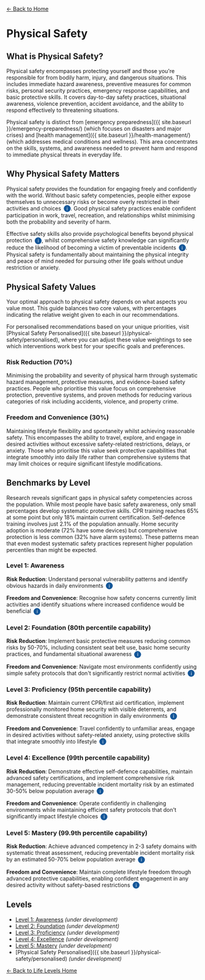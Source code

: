 [← Back to Home](../)
# Physical Safety

## What is Physical Safety?

Physical safety encompasses protecting yourself and those you're responsible for from bodily harm, injury, and dangerous situations. This includes immediate hazard awareness, preventive measures for common risks, personal security practices, emergency response capabilities, and basic protective skills. It covers day-to-day safety practices, situational awareness, violence prevention, accident avoidance, and the ability to respond effectively to threatening situations.

Physical safety is distinct from [emergency preparedness]({{ site.baseurl }}/emergency-preparedness/) (which focuses on disasters and major crises) and [health management]({{ site.baseurl }}/health-management/) (which addresses medical conditions and wellness). This area concentrates on the skills, systems, and awareness needed to prevent harm and respond to immediate physical threats in everyday life.

## Why Physical Safety Matters

Physical safety provides the foundation for engaging freely and confidently with the world. Without basic safety competencies, people either expose themselves to unnecessary risks or become overly restricted in their activities and choices <span class="info-icon" onclick="showReasoning('engagement-foundation')">i</span>. Good physical safety practices enable confident participation in work, travel, recreation, and relationships whilst minimising both the probability and severity of harm.

Effective safety skills also provide psychological benefits beyond physical protection <span class="info-icon" onclick="showReasoning('psychological-benefits')">i</span>, whilst comprehensive safety knowledge can significantly reduce the likelihood of becoming a victim of preventable incidents <span class="info-icon" onclick="showReasoning('prevention-effectiveness')">i</span>. Physical safety is fundamentally about maintaining the physical integrity and peace of mind needed for pursuing other life goals without undue restriction or anxiety.

## Physical Safety Values

Your optimal approach to physical safety depends on what aspects you value most. This guide balances two core values, with percentages indicating the relative weight given to each in our recommendations.

For personalised recommendations based on your unique priorities, visit [Physical Safety Personalised]({{ site.baseurl }}/physical-safety/personalised), where you can adjust these value weightings to see which interventions work best for your specific goals and preferences.

### Risk Reduction (70%)
Minimising the probability and severity of physical harm through systematic hazard management, protective measures, and evidence-based safety practices. People who prioritise this value focus on comprehensive protection, preventive systems, and proven methods for reducing various categories of risk including accidents, violence, and property crime.

### Freedom and Convenience (30%)
Maintaining lifestyle flexibility and spontaneity whilst achieving reasonable safety. This encompasses the ability to travel, explore, and engage in desired activities without excessive safety-related restrictions, delays, or anxiety. Those who prioritise this value seek protective capabilities that integrate smoothly into daily life rather than comprehensive systems that may limit choices or require significant lifestyle modifications.

## Benchmarks by Level

Research reveals significant gaps in physical safety competencies across the population. While most people have basic safety awareness, only small percentages develop systematic protective skills. CPR training reaches 65% at some point but only 18% maintain current certification. Self-defence training involves just 2.1% of the population annually. Home security adoption is moderate (72% have some devices) but comprehensive protection is less common (32% have alarm systems). These patterns mean that even modest systematic safety practices represent higher population percentiles than might be expected.

### Level 1: Awareness

**Risk Reduction**: Understand personal vulnerability patterns and identify obvious hazards in daily environments <span class="info-icon" onclick="showReasoning('level1-risk')">i</span>

**Freedom and Convenience**: Recognise how safety concerns currently limit activities and identify situations where increased confidence would be beneficial <span class="info-icon" onclick="showReasoning('level1-freedom')">i</span>

### Level 2: Foundation (80th percentile capability)

**Risk Reduction**: Implement basic protective measures reducing common risks by 50-70%, including consistent seat belt use, basic home security practices, and fundamental situational awareness <span class="info-icon" onclick="showReasoning('level2-risk')">i</span>

**Freedom and Convenience**: Navigate most environments confidently using simple safety protocols that don't significantly restrict normal activities <span class="info-icon" onclick="showReasoning('level2-freedom')">i</span>

### Level 3: Proficiency (95th percentile capability)

**Risk Reduction**: Maintain current CPR/first aid certification, implement professionally monitored home security with visible deterrents, and demonstrate consistent threat recognition in daily environments <span class="info-icon" onclick="showReasoning('level3-risk')">i</span>

**Freedom and Convenience**: Travel confidently to unfamiliar areas, engage in desired activities without safety-related anxiety, using protective skills that integrate smoothly into lifestyle <span class="info-icon" onclick="showReasoning('level3-freedom')">i</span>

### Level 4: Excellence (99th percentile capability)

**Risk Reduction**: Demonstrate effective self-defence capabilities, maintain advanced safety certifications, and implement comprehensive risk management, reducing preventable incident mortality risk by an estimated 30-50% below population average <span class="info-icon" onclick="showReasoning('level4-risk')">i</span>

**Freedom and Convenience**: Operate confidently in challenging environments while maintaining efficient safety protocols that don't significantly impact lifestyle choices <span class="info-icon" onclick="showReasoning('level4-freedom')">i</span>

### Level 5: Mastery (99.9th percentile capability)

**Risk Reduction**: Achieve advanced competency in 2-3 safety domains with systematic threat assessment, reducing preventable incident mortality risk by an estimated 50-70% below population average <span class="info-icon" onclick="showReasoning('level5-risk')">i</span>

**Freedom and Convenience**: Maintain complete lifestyle freedom through advanced protective capabilities, enabling confident engagement in any desired activity without safety-based restrictions <span class="info-icon" onclick="showReasoning('level5-freedom')">i</span>

## Levels

- [Level 1: Awareness](level-1) *(under development)*
- [Level 2: Foundation](level-2) *(under development)*
- [Level 3: Proficiency](level-3) *(under development)*
- [Level 4: Excellence](level-4) *(under development)*
- [Level 5: Mastery](level-5) *(under development)*
- [Physical Safety Personalised]({{ site.baseurl }}/physical-safety/personalised) *(under development)*

[← Back to Life Levels Home](../)

<style>
.info-icon {
    background-color: #155799;
    color: white;
    border-radius: 50%;
    width: 18px;
    height: 18px;
    display: inline-flex;
    align-items: center;
    justify-content: center;
    font-size: 12px;
    cursor: pointer;
    transition: background-color 0.3s;
    user-select: none;
    margin-left: 3px;
}

.info-icon:hover {
    background-color: #0d47a1;
}

.reasoning-popup {
    display: none;
    position: fixed;
    top: 50%;
    left: 50%;
    transform: translate(-50%, -50%);
    background: white;
    border: 1px solid #ddd;
    border-radius: 8px;
    padding: 20px;
    max-width: 500px;
    width: 90%;
    box-shadow: 0 4px 20px rgba(0,0,0,0.15);
    z-index: 1000;
}

.reasoning-popup.visible {
    display: block;
}

.popup-header {
    font-weight: bold;
    margin-bottom: 10px;
    color: #155799;
}

.popup-close {
    position: absolute;
    top: 10px;
    right: 15px;
    background: none;
    border: none;
    font-size: 20px;
    cursor: pointer;
    color: #666;
}

.popup-close:hover {
    color: #333;
}

.popup-overlay {
    display: none;
    position: fixed;
    top: 0;
    left: 0;
    width: 100%;
    height: 100%;
    background: rgba(0,0,0,0.5);
    z-index: 999;
}

.popup-overlay.visible {
    display: block;
}
</style>

<!-- Popup overlay -->
<div class="popup-overlay" id="popupOverlay" onclick="hideReasoning()"></div>

<!-- Reasoning popup -->
<div class="reasoning-popup" id="reasoningPopup">
    <button class="popup-close" onclick="hideReasoning()">×</button>
    <div class="popup-header" id="popupHeader"></div>
    <div id="popupContent"></div>
</div>

<script>
// Research data for info buttons
const researchData = {
    'engagement-foundation': {
        title: 'Physical Safety as Foundation for Life Engagement',
        content: 'Without basic safety competencies, individuals face a limiting dilemma: either expose themselves to unnecessary risks or restrict their activities and choices. Research on risk perception shows that people with low safety self-efficacy tend to avoid beneficial activities (travel, social engagement, physical exercise) or engage in them with high anxiety levels that reduce enjoyment and effectiveness. Conversely, those with solid safety foundations report greater life satisfaction and broader engagement with opportunities.'
    },
    'psychological-benefits': {
        title: 'Psychological Benefits of Safety Skills',
        content: 'Studies show that self-defence training increases confidence and reduces anxiety beyond the physical protection provided. Research in the Journal of Interpersonal Violence found that women completing empowerment self-defence courses reported significant improvements in self-efficacy and reduced fear levels. CPR training provides peace of mind for family situations. Basic safety skills create psychological resilience by reducing the feeling of helplessness in uncertain situations.'
    },
    'prevention-effectiveness': {
        title: 'Effectiveness of Safety Knowledge in Prevention',
        content: 'Comprehensive safety awareness significantly reduces victimisation rates. University of North Carolina research found that 83% of burglars check for security systems before attempting entry, and 60% would choose alternative targets if alarms are present. Self-defence training shows 46% reduction in completed sexual assault rates. CPR training can double or triple survival rates from cardiac arrest. Basic safety protocols (situational awareness, secure habits) create multiple layers of protection that compound to meaningfully reduce incident probability.'
    },
    'level1-risk': {
        title: 'Level 1 Risk Reduction Reasoning',
        content: 'Level 1 focuses purely on assessment and awareness without requiring behaviour change. Understanding personal vulnerability patterns means recognising individual risk factors (living situation, travel patterns, physical capabilities) and identifying obvious hazards in daily environments (home safety issues, traffic patterns, neighbourhood risks). This represents basic safety consciousness that most adults possess but many haven\'t systematically considered.'
    },
    'level1-freedom': {
        title: 'Level 1 Freedom and Convenience Reasoning',
        content: 'Level 1 involves recognising how current safety concerns may limit choices - perhaps avoiding certain areas, declining activities due to safety worries, or feeling anxious about being alone in various situations. This awareness-only level helps identify where increased safety confidence could expand lifestyle options without requiring immediate skill development or system implementation.'
    },
    'level2-risk': {
        title: 'Level 2 Risk Reduction Reasoning',
        content: 'Level 2 represents 80th percentile capability based on research showing most people lack systematic safety practices. Only 18% maintain current CPR training, and basic home security practices (locking doors, basic awareness) are inconsistently applied. The 50-70% risk reduction estimate comes from proxy evidence: consistent safety practices (seat belt use, basic security measures, situational awareness) cumulatively provide substantial protection against common incidents. This level represents what the top 20% of people actually achieve through basic systematic attention to safety.'
    },
    'level2-freedom': {
        title: 'Level 2 Freedom and Convenience Reasoning',
        content: 'Level 2 enables confident navigation of most environments using simple protocols that don\'t significantly restrict activities. This represents the capability to feel comfortable in typical urban environments, travel to common destinations, and engage in normal social activities without safety-related anxiety. Simple safety protocols integrate easily into daily life without creating significant inconvenience or lifestyle limitations.'
    },
            'level3-risk': {
        title: 'Level 3 Risk Reduction Reasoning',
        content: 'Level 3 represents 95th percentile capability. Only 18% of Americans maintain current CPR certification, approximately 16% have professionally monitored security systems, and even fewer have visible deterrents (cameras, signage, motion sensors) that research shows actually deter burglars. The combination of current CPR certification plus professionally monitored home security with proper visible deterrents plus consistent threat recognition skills represents capabilities achieved by approximately 5% of the population. This creates meaningful protection across medical emergencies, property security, and personal safety domains.'
    },
    'level3-freedom': {
        title: 'Level 3 Freedom and Convenience Reasoning',
        content: 'Level 3 enables confident travel to unfamiliar areas and engagement in desired activities without safety-related anxiety. This represents the ability to travel domestically, explore new environments, participate in evening activities, and maintain normal lifestyle choices while using protective skills that integrate smoothly. The key is achieving security without significant lifestyle restrictions or convenience costs.'
    },
    'level4-risk': {
        title: 'Level 4 Risk Reduction Reasoning',
        content: 'Level 4 represents 99th percentile capability. Based on proxy evidence: self-defence training shows 46% reduction in assault completion rates, CPR training can triple survival rates, home security reduces burglary risk by 300%. Conservatively estimating 30-50% reduction in preventable incident mortality risk compared to population average, though specific micro-mort data isn\'t available. This level requires sustained training across multiple safety domains, achieved by roughly 1% of the population. Individual results vary based on baseline risk and implementation quality.'
    },
    'level4-freedom': {
        title: 'Level 4 Freedom and Convenience Reasoning',
        content: 'Level 4 enables confident operation in challenging environments while maintaining efficient safety protocols. This includes international travel, late-night activities in unfamiliar areas, and engagement with higher-risk activities without significant lifestyle impact. The protocols at this level are sophisticated enough to provide protection whilst remaining efficient enough not to substantially limit choices or create major inconvenience.'
    },
    'level5-risk': {
        title: 'Level 5 Risk Reduction Reasoning',
        content: 'Level 5 represents 99.9th percentile capability - approximately 340,000 Americans. Advanced training across multiple safety domains likely provides substantial protection. Conservative estimate of 50-70% reduction in preventable incident mortality risk compared to population average through sophisticated threat assessment and response capabilities, extrapolated from limited proxy evidence on advanced training effectiveness. Population plausibility confirmed by martial arts retention data showing <0.1% achieve sustained proficiency across multiple safety disciplines.'
    },
    'level5-freedom': {
        title: 'Level 5 Freedom and Convenience Reasoning',
        content: 'Level 5 represents complete lifestyle freedom through advanced protective capabilities. This enables confident engagement in any desired activity or environment without safety-based restrictions - including high-risk travel, extreme sports, or any other activities that others might avoid for safety reasons. The individual has developed sufficient skills and systems to maintain protection whilst preserving complete freedom of choice and spontaneity.'
    }
};

function showReasoning(key) {
    const data = researchData[key];
    if (data) {
        document.getElementById('popupHeader').textContent = data.title;
        document.getElementById('popupContent').innerHTML = data.content;
        document.getElementById('popupOverlay').classList.add('visible');
        document.getElementById('reasoningPopup').classList.add('visible');
    }
}

function hideReasoning() {
    document.getElementById('popupOverlay').classList.remove('visible');
    document.getElementById('reasoningPopup').classList.remove('visible');
}

// Close popup with Escape key
document.addEventListener('keydown', function(e) {
    if (e.key === 'Escape') {
        hideReasoning();
    }
});
</script>
